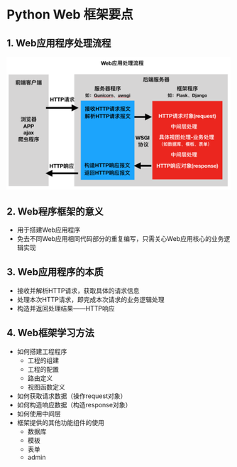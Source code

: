 # Python Web 框架要点

## 1. Web应用程序处理流程

![处理流程](/images/web_processing_sequence.png)

## 2. Web程序框架的意义

* 用于搭建Web应用程序
* 免去不同Web应用相同代码部分的重复编写，只需关心Web应用核心的业务逻辑实现

## 3. Web应用程序的本质

* 接收并解析HTTP请求，获取具体的请求信息
* 处理本次HTTP请求，即完成本次请求的业务逻辑处理
* 构造并返回处理结果——HTTP响应

## 4. Web框架学习方法

* 如何搭建工程程序
  + 工程的组建
  + 工程的配置
  + 路由定义
  + 视图函数定义
* 如何获取请求数据（操作request对象）
* 如何构造响应数据（构造response对象）
* 如何使用中间层
* 框架提供的其他功能组件的使用
  + 数据库
  + 模板
  + 表单
  + admin